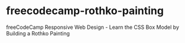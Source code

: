 # freecodecamp-rothko-painting
freeCodeCamp Responsive Web Design - Learn the CSS Box Model by Building a Rothko Painting
